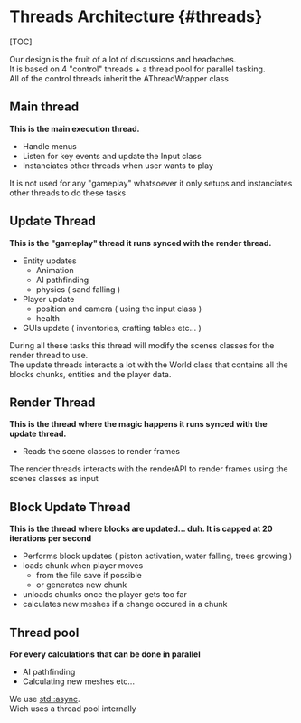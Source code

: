 # Threads Architecture {#threads}

[TOC]

Our design is the fruit of a lot of discussions and headaches.  
It is based on 4 "control" threads + a thread pool for parallel tasking.  
All of the control threads inherit the AThreadWrapper class



## Main thread

**This is the main execution thread.**
- Handle menus
- Listen for key events and update the Input class
- Instanciates other threads when user wants to play

It is not used for any "gameplay" whatsoever it only setups and instanciates other threads to do these tasks

## Update Thread

**This is the "gameplay" thread it runs synced with the render thread.**
- Entity updates
	- Animation
	- AI pathfinding
	- physics ( sand falling )
- Player update
	- position and camera ( using the input class )
	- health
- GUIs update ( inventories, crafting tables etc... )

During all these tasks this thread will modify the scenes classes for the render thread to use. \
The update threads interacts a lot with the World class that contains all the blocks chunks, entities and the player data.

## Render Thread

**This is the thread where the magic happens it runs synced with the update thread.**
- Reads the scene classes to render frames

The render threads interacts with the renderAPI to render frames using the scenes classes as input

## Block Update Thread

**This is the thread where blocks are updated... duh. It is capped at 20 iterations per second**
- Performs block updates ( piston activation, water falling, trees growing )
- loads chunk when player moves
	- from the file save if possible
	- or generates new chunk
- unloads chunks once the player gets too far
- calculates new meshes if a change occured in a chunk

## Thread pool

**For every calculations that can be done in parallel**
- AI pathfinding
- Calculating new meshes etc...

We use [std::async](https://en.cppreference.com/w/cpp/thread/async).  
Wich uses a thread pool internally
